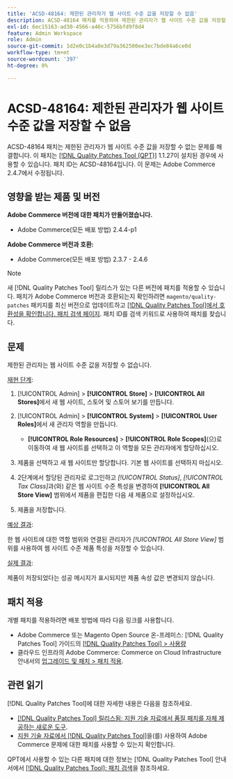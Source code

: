 ```yaml
---
title: 'ACSD-48164: 제한된 관리자가 웹 사이트 수준 값을 저장할 수 없음'
description: ACSD-48164 패치를 적용하여 제한된 관리자가 웹 사이트 수준 값을 저장할 수 없는 Adobe Commerce 문제를 해결합니다.
exl-id: 6ec15163-ad30-4566-a46c-5756bfd9f8d4
feature: Admin Workspace
role: Admin
source-git-commit: 1d2e0c1b4a8e3d79a362500ee3ec7bde84a6ce0d
workflow-type: tm+mt
source-wordcount: '397'
ht-degree: 0%

---
```


# ACSD-48164: 제한된 관리자가 웹 사이트 수준 값을 저장할 수 없음

ACSD-48164 패치는 제한된 관리자가 웹 사이트 수준 값을 저장할 수 없는 문제를 해결합니다. 이 패치는 [[!DNL Quality Patches Tool (QPT)]](/help/announcements/adobe-commerce-announcements/magento-quality-patches-released-new-tool-to-self-serve-quality-patches.md) 1.1.27이 설치된 경우에 사용할 수 있습니다. 패치 ID는 ACSD-48164입니다. 이 문제는 Adobe Commerce 2.4.7에서 수정됩니다.

## 영향을 받는 제품 및 버전

**Adobe Commerce 버전에 대한 패치가 만들어졌습니다.**

* Adobe Commerce(모든 배포 방법) 2.4.4-p1

**Adobe Commerce 버전과 호환:**

* Adobe Commerce(모든 배포 방법) 2.3.7 - 2.4.6

>[!NOTE]
>
>새 [!DNL Quality Patches Tool] 릴리스가 있는 다른 버전에 패치를 적용할 수 있습니다. 패치가 Adobe Commerce 버전과 호환되는지 확인하려면 `magento/quality-patches` 패키지를 최신 버전으로 업데이트하고 [[!DNL Quality Patches Tool]에서 호환성을 확인합니다. 패치 검색 페이지](https://experienceleague.adobe.com/tools/commerce-quality-patches/index.html). 패치 ID를 검색 키워드로 사용하여 패치를 찾습니다.

## 문제

제한된 관리자는 웹 사이트 수준 값을 저장할 수 없습니다.

<u>재현 단계</u>:

1. [!UICONTROL Admin] > **[!UICONTROL Store]** > **[!UICONTROL All Stores]**&#x200B;에서 새 웹 사이트, 스토어 및 스토어 보기를 만듭니다.
1. [!UICONTROL Admin] > **[!UICONTROL System]** > **[!UICONTROL User Roles]**&#x200B;에서 새 관리자 역할을 만듭니다.

   * **[!UICONTROL Role Resources]** > **[!UICONTROL Role Scopes]**(으)로 이동하여 새 웹 사이트를 선택하고 이 역할을 모든 관리자에게 할당하십시오.

1. 제품을 선택하고 새 웹 사이트만 할당합니다. 기본 웹 사이트를 선택하지 마십시오.
1. 2단계에서 할당된 관리자로 로그인하고 *[!UICONTROL Status]*, *[!UICONTROL Tax Class]*&#x200B;과(와) 같은 웹 사이트 수준 특성을 변경하여 **[!UICONTROL All Store View]** 범위에서 제품을 편집한 다음 새 제품으로 설정하십시오.
1. 제품을 저장합니다.

<u>예상 결과</u>:

한 웹 사이트에 대한 역할 범위와 연결된 관리자가 *[!UICONTROL All Store View]* 범위를 사용하여 웹 사이트 수준 제품 특성을 저장할 수 있습니다.

<u>실제 결과</u>:

제품이 저장되었다는 성공 메시지가 표시되지만 제품 속성 값은 변경되지 않습니다.

## 패치 적용

개별 패치를 적용하려면 배포 방법에 따라 다음 링크를 사용합니다.

* Adobe Commerce 또는 Magento Open Source 온-프레미스: [!DNL Quality Patches Tool] 가이드의 [[!DNL Quality Patches Tool] > 사용량](https://experienceleague.adobe.com/docs/commerce-operations/tools/quality-patches-tool/usage.html)
* 클라우드 인프라의 Adobe Commerce: Commerce on Cloud Infrastructure 안내서의 [업그레이드 및 패치 > 패치 적용](https://experienceleague.adobe.com/docs/commerce-cloud-service/user-guide/develop/upgrade/apply-patches.html).

## 관련 읽기

[!DNL Quality Patches Tool]에 대한 자세한 내용은 다음을 참조하세요.

* [[!DNL Quality Patches Tool] 릴리스됨: 지원 기술 자료에서 품질 패치를 자체 제공하는 새로운 도구](/help/announcements/adobe-commerce-announcements/magento-quality-patches-released-new-tool-to-self-serve-quality-patches.md).
* [지원 기술 자료에서  [!DNL Quality Patches Tool]](/help/support-tools/patches-available-in-qpt-tool/check-patch-for-magento-issue-with-magento-quality-patches.md)을(를) 사용하여 Adobe Commerce 문제에 대한 패치를 사용할 수 있는지 확인합니다.

QPT에서 사용할 수 있는 다른 패치에 대한 정보는 [!DNL Quality Patches Tool] 안내서에서 [[!DNL Quality Patches Tool]: 패치 검색](https://experienceleague.adobe.com/tools/commerce-quality-patches/index.html)을 참조하세요.
